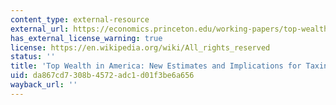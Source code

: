 ```yaml
---
content_type: external-resource
external_url: https://economics.princeton.edu/working-papers/top-wealth-in-america-new-estimates-and-implications-for-taxing-the-rich/
has_external_license_warning: true
license: https://en.wikipedia.org/wiki/All_rights_reserved
status: ''
title: 'Top Wealth in America: New Estimates and Implications for Taxing the Rich'
uid: da867cd7-308b-4572-adc1-d01f3be6a656
wayback_url: ''
---
```

